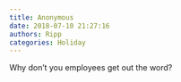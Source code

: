 ```yaml
---
title: Anonymous
date: 2018-07-10 21:27:16
authors: Ripp
categories: Holiday
---
```


 Why don’t you employees get out the word?